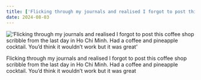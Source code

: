 ```yaml
---
title: ['Flicking through my journals and realised I forgot to post this coffee shop scribble from the last day in Ho Chi Minh. Had a coffee and pineapple cocktail. You’d think it wouldn’t work but it was great']
date: 2024-08-03
---
```


![‘Flicking through my journals and realised I forgot to post this coffee shop scribble from the last day in Ho Chi Minh. Had a coffee and pineapple cocktail. You’d think it wouldn’t work but it was great’](/240803_flicking-through-my_0.jpg)

Flicking through my journals and realised I forgot to post this coffee shop scribble from the last day in Ho Chi Minh. Had a coffee and pineapple cocktail. You’d think it wouldn’t work but it was great

